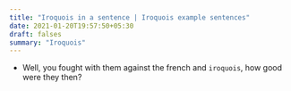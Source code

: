 ```yaml
---
title: "Iroquois in a sentence | Iroquois example sentences"
date: 2021-01-20T19:57:50+05:30
draft: falses
summary: "Iroquois"
---
```

- Well, you fought with them against the french and `iroquois`, how good were they then?
                 
